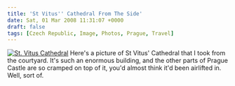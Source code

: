 ```yaml
---
title: 'St Vitus'' Cathedral From The Side'
date: Sat, 01 Mar 2008 11:31:07 +0000
draft: false
tags: [Czech Republic, Image, Photos, Prague, Travel]
---
```


[![St. Vitus Cathedral](http://gerard.interwebworld.co.uk/files/2008/03/st-vitus-cathedral-side.jpg)](http://gerard.interwebworld.co.uk/files/2008/03/st-vitus-cathedral-side.jpg) Here's a picture of St Vitus' Cathedral that I took from the courtyard. It's such an enormous building, and the other parts of Prague Castle are so cramped on top of it, you'd almost think it'd been airlifted in. Well, sort of.